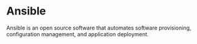 # Ansible
Ansible is an open source software that automates software provisioning, configuration management, and application deployment. 
